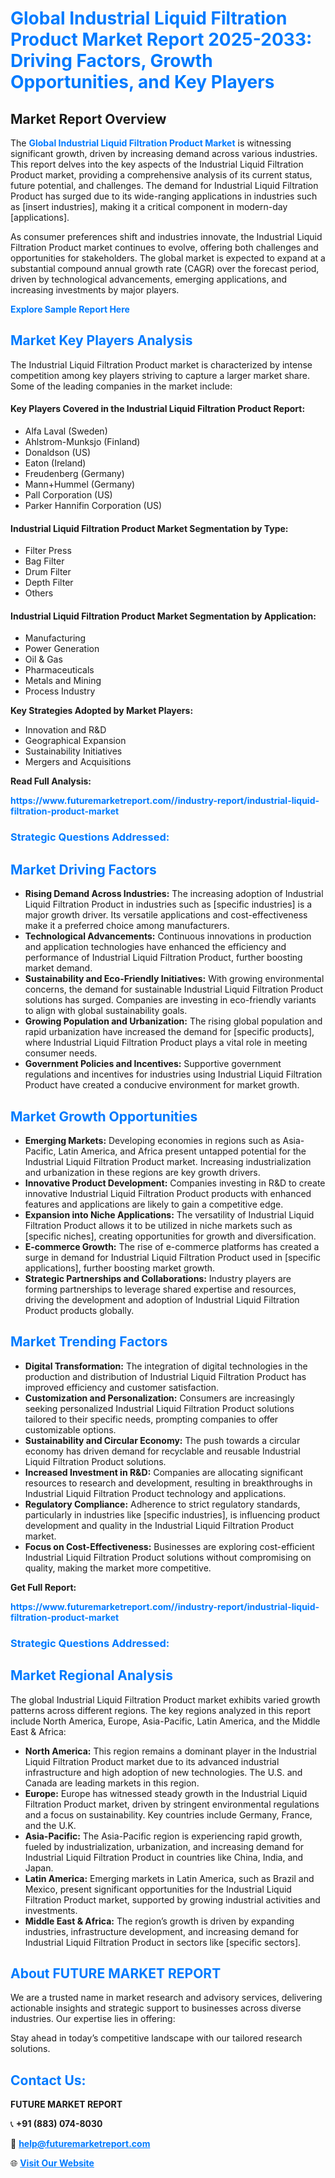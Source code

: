 <h1 style="color: #007BFF;">Global Industrial Liquid Filtration Product Market Report 2025-2033: Driving Factors, Growth Opportunities, and Key Players</h1>

<section id="overview">
<h2>Market Report Overview</h2>
<p>The <a href="https://www.futuremarketreport.com//industry-report/industrial-liquid-filtration-product-market" style="color: #007BFF; text-decoration: none;"><strong>Global Industrial Liquid Filtration Product Market</strong></a> is witnessing significant growth, driven by increasing demand across various industries. This report delves into the key aspects of the Industrial Liquid Filtration Product market, providing a comprehensive analysis of its current status, future potential, and challenges. The demand for Industrial Liquid Filtration Product has surged due to its wide-ranging applications in industries such as [insert industries], making it a critical component in modern-day [applications].</p>
<p>As consumer preferences shift and industries innovate, the Industrial Liquid Filtration Product market continues to evolve, offering both challenges and opportunities for stakeholders. The global market is expected to expand at a substantial compound annual growth rate (CAGR) over the forecast period, driven by technological advancements, emerging applications, and increasing investments by major players.</p>
</section>

<section id="overview">
<p><a href="https://www.futuremarketreport.com//request-sample/reportId=54002" style="color: #007BFF; text-decoration: none;"><strong>Explore Sample Report Here</strong></a></p>
</section>

<section id="key-players">
<h2 style="color: #007BFF;">Market Key Players Analysis</h2>
<p>The Industrial Liquid Filtration Product market is characterized by intense competition among key players striving to capture a larger market share. Some of the leading companies in the market include:</p>
<h4>Key Players Covered in the Industrial Liquid Filtration Product Report:</h4>
<ul><li>Alfa Laval (Sweden)</li><li>Ahlstrom-Munksjo (Finland)</li><li>Donaldson (US)</li><li>Eaton (Ireland)</li><li>Freudenberg (Germany)</li><li>Mann+Hummel (Germany)</li><li>Pall Corporation (US)</li><li>Parker Hannifin Corporation (US)</li></ul>
<h4>Industrial Liquid Filtration Product Market Segmentation by Type:</h4>
<ul><li>Filter Press</li><li>Bag Filter</li><li>Drum Filter</li><li>Depth Filter</li><li>Others</li></ul>

<h4>Industrial Liquid Filtration Product Market Segmentation by Application:</h4>
<ul><li>Manufacturing</li><li>Power Generation</li><li>Oil &amp; Gas</li><li>Pharmaceuticals</li><li>Metals and Mining</li><li>Process Industry</li></ul>
<p><strong>Key Strategies Adopted by Market Players:</strong></p>
<ul>
<li>Innovation and R&D</li>
<li>Geographical Expansion</li>
<li>Sustainability Initiatives</li>
<li>Mergers and Acquisitions</li>
</ul>
</section>

<section>
<p><strong>Read Full Analysis: </strong></p><a href="https://www.futuremarketreport.com//industry-report/industrial-liquid-filtration-product-market" style="color: #007BFF; text-decoration: none;"><strong>https://www.futuremarketreport.com//industry-report/industrial-liquid-filtration-product-market</strong></a>
<h3 style="color: #007BFF;">Strategic Questions Addressed:</h3>
</section>

<section id="driving-factors">
<h2 style="color: #007BFF;">Market Driving Factors</h2>
<ul>
<li><strong>Rising Demand Across Industries:</strong> The increasing adoption of Industrial Liquid Filtration Product in industries such as [specific industries] is a major growth driver. Its versatile applications and cost-effectiveness make it a preferred choice among manufacturers.</li>
<li><strong>Technological Advancements:</strong> Continuous innovations in production and application technologies have enhanced the efficiency and performance of Industrial Liquid Filtration Product, further boosting market demand.</li>
<li><strong>Sustainability and Eco-Friendly Initiatives:</strong> With growing environmental concerns, the demand for sustainable Industrial Liquid Filtration Product solutions has surged. Companies are investing in eco-friendly variants to align with global sustainability goals.</li>
<li><strong>Growing Population and Urbanization:</strong> The rising global population and rapid urbanization have increased the demand for [specific products], where Industrial Liquid Filtration Product plays a vital role in meeting consumer needs.</li>
<li><strong>Government Policies and Incentives:</strong> Supportive government regulations and incentives for industries using Industrial Liquid Filtration Product have created a conducive environment for market growth.</li>
</ul>
</section>

<section id="growth-opportunities">
<h2 style="color: #007BFF;">Market Growth Opportunities</h2>
<ul>
<li><strong>Emerging Markets:</strong> Developing economies in regions such as Asia-Pacific, Latin America, and Africa present untapped potential for the Industrial Liquid Filtration Product market. Increasing industrialization and urbanization in these regions are key growth drivers.</li>
<li><strong>Innovative Product Development:</strong> Companies investing in R&D to create innovative Industrial Liquid Filtration Product products with enhanced features and applications are likely to gain a competitive edge.</li>
<li><strong>Expansion into Niche Applications:</strong> The versatility of Industrial Liquid Filtration Product allows it to be utilized in niche markets such as [specific niches], creating opportunities for growth and diversification.</li>
<li><strong>E-commerce Growth:</strong> The rise of e-commerce platforms has created a surge in demand for Industrial Liquid Filtration Product used in [specific applications], further boosting market growth.</li>
<li><strong>Strategic Partnerships and Collaborations:</strong> Industry players are forming partnerships to leverage shared expertise and resources, driving the development and adoption of Industrial Liquid Filtration Product products globally.</li>
</ul>
</section>

<section id="trending-factors">
<h2 style="color: #007BFF;">Market Trending Factors</h2>
<ul>
<li><strong>Digital Transformation:</strong> The integration of digital technologies in the production and distribution of Industrial Liquid Filtration Product has improved efficiency and customer satisfaction.</li>
<li><strong>Customization and Personalization:</strong> Consumers are increasingly seeking personalized Industrial Liquid Filtration Product solutions tailored to their specific needs, prompting companies to offer customizable options.</li>
<li><strong>Sustainability and Circular Economy:</strong> The push towards a circular economy has driven demand for recyclable and reusable Industrial Liquid Filtration Product solutions.</li>
<li><strong>Increased Investment in R&D:</strong> Companies are allocating significant resources to research and development, resulting in breakthroughs in Industrial Liquid Filtration Product technology and applications.</li>
<li><strong>Regulatory Compliance:</strong> Adherence to strict regulatory standards, particularly in industries like [specific industries], is influencing product development and quality in the Industrial Liquid Filtration Product market.</li>
<li><strong>Focus on Cost-Effectiveness:</strong> Businesses are exploring cost-efficient Industrial Liquid Filtration Product solutions without compromising on quality, making the market more competitive.</li>
</ul>
</section>

<section>
<p><strong>Get Full Report: </strong></p><a href="https://www.futuremarketreport.com//industry-report/industrial-liquid-filtration-product-market" style="color: #007BFF; text-decoration: none;"><strong>https://www.futuremarketreport.com//industry-report/industrial-liquid-filtration-product-market</strong></a>
<h3 style="color: #007BFF;">Strategic Questions Addressed:</h3>
</section>


<section id="regional-analysis">
<h2 style="color: #007BFF;">Market Regional Analysis</h2>
<p>The global Industrial Liquid Filtration Product market exhibits varied growth patterns across different regions. The key regions analyzed in this report include North America, Europe, Asia-Pacific, Latin America, and the Middle East & Africa:</p>
<ul>
<li><strong>North America:</strong> This region remains a dominant player in the Industrial Liquid Filtration Product market due to its advanced industrial infrastructure and high adoption of new technologies. The U.S. and Canada are leading markets in this region.</li>
<li><strong>Europe:</strong> Europe has witnessed steady growth in the Industrial Liquid Filtration Product market, driven by stringent environmental regulations and a focus on sustainability. Key countries include Germany, France, and the U.K.</li>
<li><strong>Asia-Pacific:</strong> The Asia-Pacific region is experiencing rapid growth, fueled by industrialization, urbanization, and increasing demand for Industrial Liquid Filtration Product in countries like China, India, and Japan.</li>
<li><strong>Latin America:</strong> Emerging markets in Latin America, such as Brazil and Mexico, present significant opportunities for the Industrial Liquid Filtration Product market, supported by growing industrial activities and investments.</li>
<li><strong>Middle East & Africa:</strong> The region’s growth is driven by expanding industries, infrastructure development, and increasing demand for Industrial Liquid Filtration Product in sectors like [specific sectors].</li>
</ul>
</section>

<footer>
<h2 style="color: #007BFF;">About FUTURE MARKET REPORT</h2>
<p>We are a trusted name in market research and advisory services, delivering actionable insights and strategic support to businesses across diverse industries. Our expertise lies in offering:</p>

<p>Stay ahead in today’s competitive landscape with our tailored research solutions.</p>

<h2 style="color: #007BFF;">Contact Us:</h2>
<p><strong>FUTURE MARKET REPORT</strong></p>
<p>📞 <strong>+91 (883) 074-8030</strong></p>
<p>📧 <strong><a href="mailto:help@futuremarketreport.com" style="color: #007BFF;">help@futuremarketreport.com</a></strong></p>
<p>🌐 <strong><a href="https://www.futuremarketreport.com/" style="color: #007BFF;">Visit Our Website</a></strong></p>
</footer>